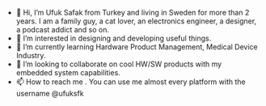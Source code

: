 - 👋 Hi, I’m Ufuk Safak from Turkey and living in Sweden for more than 2 years. I am a family guy, a cat lover, an electronics engineer, a designer, a podcast addict and so on.
- 👀 I’m interested in designing and developing useful things.
- 🌱 I’m currently learning Hardware Product Management, Medical Device Industry.
- 💞️ I’m looking to collaborate on cool HW/SW products with my embedded system capabilities.
- 📫 How to reach me . You can use me almost every platform with the username @ufuksfk

<!---
ufuksfk/ufuksfk is a ✨ special ✨ repository because its `README.md` (this file) appears on your GitHub profile.
You can click the Preview link to take a look at your changes.
--->
